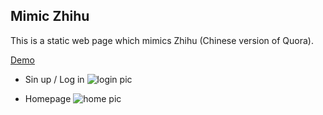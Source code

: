 ## Mimic Zhihu

This is a static web page which mimics Zhihu (Chinese version of Quora).

[Demo](https://minjiepei.com/zhihu)

- Sin up / Log in
![login pic](https://github.com/vickymin/zhihu/raw/master/readme/login.png)

- Homepage
![home pic](https://github.com/vickymin/zhihu/raw/master/readme/home.png)
